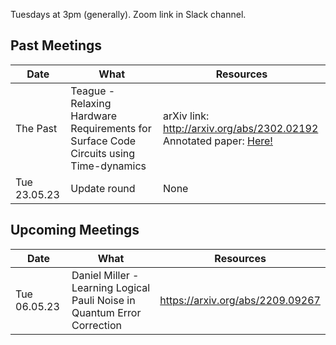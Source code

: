 Tuesdays at 3pm (generally). Zoom link in Slack channel.

## Past Meetings

| Date | What | Resources |
| --- | --- | --- |
| The Past | Teague - Relaxing Hardware Requirements for Surface Code Circuits using Time-dynamics | arXiv link: http://arxiv.org/abs/2302.02192 <br> Annotated paper: [Here!](Relaxing%20Hardware%20Requirements%20via%20Time%20Dynamics.pdf) | 
| Tue 23.05.23 | Update round | None|


## Upcoming Meetings

| Date | What | Resources |
| --- | --- | --- |
| Tue 06.05.23 | Daniel Miller - Learning Logical Pauli Noise in Quantum Error Correction | https://arxiv.org/abs/2209.09267 |
